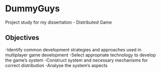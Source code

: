 # DummyGuys

Project study for my dissertation - Distributed Game

## Objectives

-Identify common development strategies and approaches used in multiplayer game development
-Select appropriate technology to develop the game’s system
-Construct system and necessary mechanisms for correct distribution
-Analyse the system’s aspects
